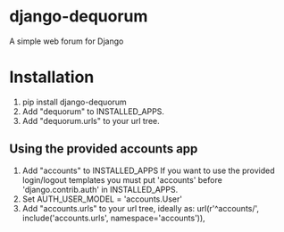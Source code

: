 # django-dequorum
A simple web forum for Django

# Installation

1. pip install django-dequorum
2. Add  "dequorum" to INSTALLED_APPS.
3. Add "dequorum.urls" to your url tree.

## Using the provided accounts app

1. Add "accounts" to INSTALLED_APPS
   If you want to use the provided login/logout templates you must put 'accounts' before 'django.contrib.auth' in INSTALLED_APPS.
2. Set AUTH_USER_MODEL = 'accounts.User'
3. Add "accounts.urls" to your url tree, ideally as:
    url(r'^accounts/', include('accounts.urls', namespace='accounts')),
